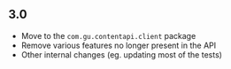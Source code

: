 ## 3.0

* Move to the `com.gu.contentapi.client` package
* Remove various features no longer present in the API
* Other internal changes (eg. updating most of the tests)
